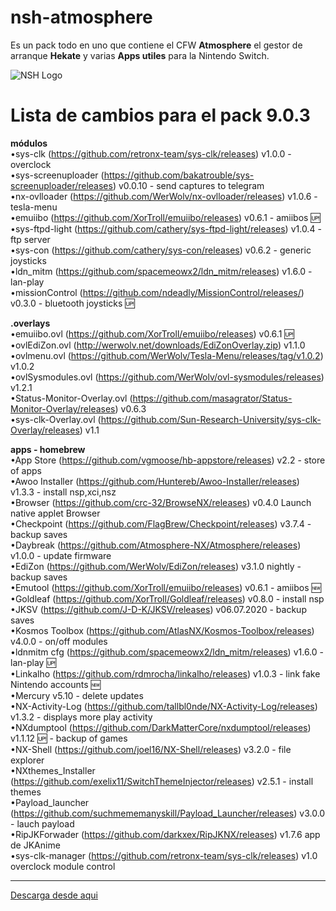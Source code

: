 # nsh-atmosphere
Es un pack todo en uno que contiene el CFW **Atmosphere** el gestor de arranque **Hekate** y varias **Apps utiles** para la Nintendo Switch.

![NSH Logo](https://raw.githubusercontent.com/team-racoon/nsh-atmosphere/master/nsh-logo.png)


# Lista de cambios  para el pack 9.0.3

**módulos**  
•sys-clk (https://github.com/retronx-team/sys-clk/releases) v1.0.0 - overclock  
•sys-screenuploader (https://github.com/bakatrouble/sys-screenuploader/releases)  v0.0.10 - send captures to telegram  
•nx-ovlloader (https://github.com/WerWolv/nx-ovlloader/releases) v1.0.6 - tesla-menu  
•emuiibo (https://github.com/XorTroll/emuiibo/releases) v0.6.1 - amiibos 🆙  
•sys-ftpd-light (https://github.com/cathery/sys-ftpd-light/releases) v1.0.4 - ftp server   
•sys-con (https://github.com/cathery/sys-con/releases) v0.6.2 - generic joysticks  
•ldn_mitm (https://github.com/spacemeowx2/ldn_mitm/releases) v1.6.0 - lan-play   
•missionControl (https://github.com/ndeadly/MissionControl/releases/) v0.3.0 - bluetooth joysticks 🆙  

**.overlays**  
•emuiibo.ovl (https://github.com/XorTroll/emuiibo/releases) v0.6.1 🆙  
•ovlEdiZon.ovl (http://werwolv.net/downloads/EdiZonOverlay.zip) v1.1.0  
•ovlmenu.ovl (https://github.com/WerWolv/Tesla-Menu/releases/tag/v1.0.2) v1.0.2  
•ovlSysmodules.ovl (https://github.com/WerWolv/ovl-sysmodules/releases) v1.2.1  
•Status-Monitor-Overlay.ovl (https://github.com/masagrator/Status-Monitor-Overlay/releases) v0.6.3   
•sys-clk-Overlay.ovl (https://github.com/Sun-Research-University/sys-clk-Overlay/releases) v1.1   

**apps - homebrew**  
•App Store (https://github.com/vgmoose/hb-appstore/releases) v2.2 - store of apps  
•Awoo Installer (https://github.com/Huntereb/Awoo-Installer/releases) v1.3.3 - install nsp,xci,nsz  
•Browser (https://github.com/crc-32/BrowseNX/releases) v0.4.0 Launch native applet Browser  
•Checkpoint (https://github.com/FlagBrew/Checkpoint/releases) v3.7.4 - backup saves  
•Daybreak (https://github.com/Atmosphere-NX/Atmosphere/releases) v1.0.0 - update firmware  
•EdiZon (https://github.com/WerWolv/EdiZon/releases) v3.1.0 nightly - backup saves  
•Emutool (https://github.com/XorTroll/emuiibo/releases) v0.6.1 - amiibos 🆕  
•Goldleaf (https://github.com/XorTroll/Goldleaf/releases) v0.8.0  - install nsp  
•JKSV (https://github.com/J-D-K/JKSV/releases) v06.07.2020 - backup saves  
•Kosmos Toolbox (https://github.com/AtlasNX/Kosmos-Toolbox/releases) v4.0.0 - on/off modules  
•ldnmitm cfg (https://github.com/spacemeowx2/ldn_mitm/releases) v1.6.0 - lan-play 🆙  
•Linkalho (https://github.com/rdmrocha/linkalho/releases) v1.0.3 - link fake Nintendo accounts 🆕  
•Mercury v5.10 - delete updates  
•NX-Activity-Log (https://github.com/tallbl0nde/NX-Activity-Log/releases) v1.3.2 - displays more play activity  
•NXdumptool (https://github.com/DarkMatterCore/nxdumptool/releases) v1.1.12 🆙 - backup of games  
•NX-Shell (https://github.com/joel16/NX-Shell/releases) v3.2.0 - file explorer   
•NXthemes_Installer (https://github.com/exelix11/SwitchThemeInjector/releases) v2.5.1 - install themes   
•Payload_launcher (https://github.com/suchmememanyskill/Payload_Launcher/releases) v3.0.0 - lauch payload  
•RipJKForwader (https://github.com/darkxex/RipJKNX/releases) v1.7.6 app de JKAnime  
•sys-clk-manager (https://github.com/retronx-team/sys-clk/releases) v1.0 overclock module control  

-----------------------------------------------------------------------------
[Descarga desde aqui](https://github.com/team-racoon/nsh-atmosphere/releases)
